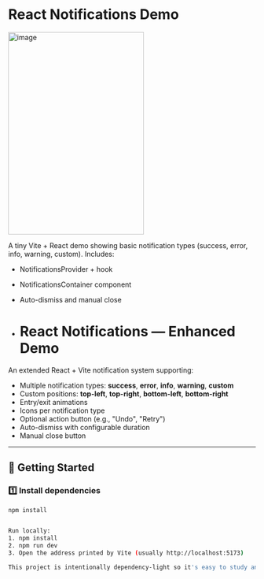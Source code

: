 # React Notifications Demo
<img width="276" height="411" alt="image" src="https://github.com/user-attachments/assets/a1fed75c-15fe-469b-a26e-1bd64d0b1441" />


A tiny Vite + React demo showing basic notification types (success, error, info, warning, custom).
Includes:
- NotificationsProvider + hook
- NotificationsContainer component
- Auto-dismiss and manual close

- # React Notifications — Enhanced Demo

An extended React + Vite notification system supporting:
- Multiple notification types: **success**, **error**, **info**, **warning**, **custom**
- Custom positions: **top-left**, **top-right**, **bottom-left**, **bottom-right**
- Entry/exit animations
- Icons per notification type
- Optional action button (e.g., "Undo", "Retry")
- Auto-dismiss with configurable duration
- Manual close button

---

## 🚀 Getting Started

### 1️⃣ Install dependencies
```bash
npm install


Run locally:
1. npm install
2. npm run dev
3. Open the address printed by Vite (usually http://localhost:5173)

This project is intentionally dependency-light so it's easy to study and extend.
